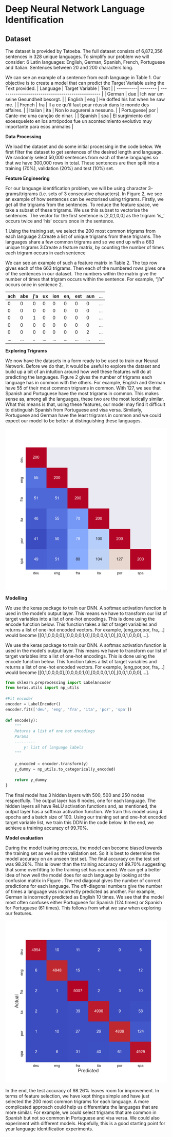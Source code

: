 # Deep Neural Network Language Identification
## Dataset

The dataset is provided by Tatoeba. The full dataset consists of 6,872,356 sentences in 328 unique languages. To simplify our problem we will consider:
6 Latin languages: English, German, Spanish, French, Portuguese and Italian.
Sentences between 20 and 200 characters long.

We can see an example of a sentence from each language in Table 1. Our objective is to create a model that can predict the Target Variable using the Text provided.
| Language  | Target Variable  |      Text      |
| ----------| -------- | ------------------------------------------------- |
| German    | due      | Ich war um seine Gesundheit besorgt.              |
| English   | eng      | He doffed his hat when he saw me.                 |
| French    | fra      | Il a ce qu'il faut pour réussir dans le monde  des affaires.  |
| Italian   | ita      | Non lo augurerei a nessuno.                       |
| Portuguese| por      | Cante-me uma canção de ninar.                     |
| Spanish   | spa      | El surgimiento del exoesqueleto en los artrópodos  fue un acontecimiento evolutivo muy importante para esos animales |

**Data Processing**

We load the dataset and do some initial processing in the code below. We first filter the dataset to get sentences of the desired length and language. We randomly select 50,000 sentences from each of these languages so that we have 300,000 rows in total. These sentences are then split into a training (70%), validation (20%) and test (10%) set.

**Feature Engineering**

For our language identification problem, we will be using character 3-grams/trigrams (i.e. sets of 3 consecutive characters). In Figure 2, we see an example of how sentences can be vectorised using trigrams. Firstly, we get all the trigrams from the sentences. To reduce the feature space, we take a subset of these trigrams. We use this subset to vectorise the sentences. The vector for the first sentence is [2,0,1,0,0] as the trigram ‘is_’ occurs twice and ‘his’ occurs once in the sentence.

1.Using the training set, we select the 200 most common trigrams from each language
2.Create a list of unique trigrams from these trigrams. The languages share a few common trigrams and so we end up with a 663 unique trigrams
3.Create a feature matrix, by counting the number of times each trigram occurs in each sentence

We can see an example of such a feature matrix in Table 2. The top row gives each of the 663 trigrams. Then each of the numbered rows gives one of the sentences in our dataset. The numbers within the matrix give the number of times that trigram occurs within the sentence. For example, “j’a” occurs once in sentence 2.

|ach  |abe  |  j'a |   ux | ion | en, | est | aun | ...|  
| ---- |----| -----|------|---- |-----|-----|-----|----|
|0 | 0 | 0 | 0 | 0 | 0 | 0| 0 | ... |
|0 | 0 | 0 | 0 | 0 | 0 | 0| 0 | ... |
|0 | 0 | 1 | 0 | 0 | 0 | 0| 0 | ... |
|0 | 0 | 0 | 0 | 0 | 0 | 0| 0 | ... |
|0 | 0 | 0 | 0 | 0 | 0 | 0| 2 | ... |
|... | ... | .. | ... | ... | ... | ...| ... | ... |

**Exploring Trigrams**

We now have the datasets in a form ready to be used to train our Neural Network. Before we do that, it would be useful to explore the dataset and build up a bit of an intuition around how well these features will do at predicting the languages. Figure 2 gives the number of trigrams each language has in common with the others. For example, English and German have 55 of their most common trigrams in common.
With 127, we see that Spanish and Portuguese have the most trigrams in common. This makes sense as, among all the languages, these two are the most lexically similar. What this means is that, using these features, our model may find it difficult to distinguish Spanish from Portuguese and visa versa. Similarly, Portuguese and German have the least trigrams in common and we could expect our model to be better at distinguishing these languages.

![Trigrams](/images/trigram.png)

**Modelling**

We use the keras package to train our DNN. A softmax activation function is used in the model’s output layer. This means we have to transform our list of target variables into a list of one-hot encodings. This is done using the encode function below. This function takes a list of target variables and returns a list of one-hot encoded vectors. For example, [eng,por,por, fra,…] would become [[0,1,0,0,0,0],[0,0,0,0,1,0],[0,0,0,0,1,0],[0,0,1,0,0,0],…].

We use the keras package to train our DNN. A softmax activation function is used in the model’s output layer. This means we have to transform our list of target variables into a list of one-hot encodings. This is done using the encode function below. This function takes a list of target variables and returns a list of one-hot encoded vectors. For example, [eng,por,por, fra,…] would become [[0,1,0,0,0,0],[0,0,0,0,1,0],[0,0,0,0,1,0],[0,0,1,0,0,0],…].

```python
from sklearn.preprocessing import LabelEncoder
from keras.utils import np_utils

#Fit encoder
encoder = LabelEncoder()
encoder.fit(['deu', 'eng', 'fra', 'ita', 'por', 'spa'])

def encode(y):
    """
    Returns a list of one hot encodings
    Params
    ---------
        y: list of language labels
    """
    
    y_encoded = encoder.transform(y)
    y_dummy = np_utils.to_categorical(y_encoded)
    
    return y_dummy
}
```
The final model has 3 hidden layers with 500, 500 and 250 nodes respectfully. The output layer has 6 nodes, one for each language. The hidden layers all have ReLU activation functions and, as mentioned, the output layer has a softmax activation function. We train this model using 4 epochs and a batch size of 100. Using our training set and one-hot encoded target variable list, we train this DDN in the code below. In the end, we achieve a training accuracy of 99.70%.


**Model evaluation**

During the model training process, the model can become biased towards the training set as well as the validation set. So it is best to determine the model accuracy on an unseen test set. The final accuracy on the test set was 98.26%. This is lower than the training accuracy of 99.70% suggesting that some overfitting to the training set has occurred.
We can get a better idea of how well the model does for each language by looking at the confusion matrix in Figure . The red diagonal gives the number of correct predictions for each language. The off-diagonal numbers give the number of times a language was incorrectly predicted as another. For example, German is incorrectly predicted as English 10 times. We see that the model most often confuses either Portuguese for Spanish (124 times) or Spanish for Portuguese (61 times). This follows from what we saw when exploring our features.

![Confusion matrix](/images/confusion.png)

In the end, the test accuracy of 98.26% leaves room for improvement. In terms of feature selection, we have kept things simple and have just selected the 200 most common trigrams for each language. A more complicated approach could help us differentiate the languages that are more similar. For example, we could select trigrams that are common in Spanish but not so common in Portuguese and visa versa. We could also experiment with different models. Hopefully, this is a good starting point for your language identification experiments.


